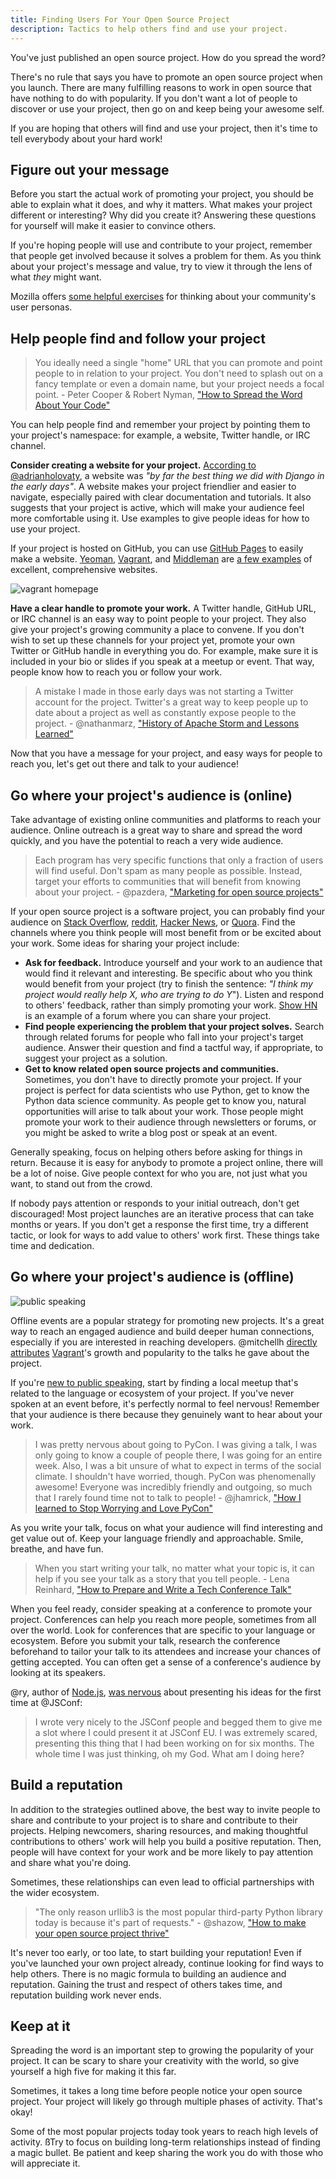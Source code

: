 ```yaml
---
title: Finding Users For Your Open Source Project
description: Tactics to help others find and use your project.
---
```


You've just published an open source project. How do you spread the word?

There's no rule that says you have to promote an open source project when you launch. There are many fulfilling reasons to work in open source that have nothing to do with popularity. If you don't want a lot of people to discover or use your project, then go on and keep being your awesome self.

If you are hoping that others will find and use your project, then it's time to tell everybody about your hard work!

## Figure out your message

Before you start the actual work of promoting your project, you should be able to explain what it does, and why it matters. What makes your project different or interesting? Why did you create it? Answering these questions for yourself will make it easier to convince others.

If you're hoping people will use and contribute to your project, remember that people get involved because it solves a problem for them. As you think about your project's message and value, try to view it through the lens of what _they_ might want.

Mozilla offers [some helpful exercises](http://mozillascience.github.io/working-open-workshop/personas_pathways/) for thinking about your community's user personas.

## Help people find and follow your project

> You ideally need a single "home" URL that you can promote and point people to in relation to your project. You don't need to splash out on a fancy template or even a domain name, but your project needs a focal point. - Peter Cooper & Robert Nyman, ["How to Spread the Word About Your Code"](https://hacks.mozilla.org/2013/05/how-to-spread-the-word-about-your-code/)

You can help people find and remember your project by pointing them to your project's namespace: for example, a website, Twitter handle, or IRC channel.

**Consider creating a website for your project.** [According to @adrianholovaty](https://news.ycombinator.com/item?id=7531689), a website was _"by far the best thing we did with Django in the early days"_. A website makes your project friendlier and easier to navigate, especially paired with clear documentation and tutorials. It also suggests that your project is active, which will make your audience feel more comfortable using it. Use examples to give people ideas for how to use your project.

If your project is hosted on GitHub, you can use [GitHub Pages](https://pages.github.com/) to easily make a website. [Yeoman](http://yeoman.io/), [Vagrant](https://www.vagrantup.com/), and [Middleman](https://middlemanapp.com/) are [a few examples](https://github.com/showcases/github-pages-examples) of excellent, comprehensive websites.

![vagrant homepage](/assets/images/marketing/vagrant_homepage.png)

**Have a clear handle to promote your work.** A Twitter handle, GitHub URL, or IRC channel is an easy way to point people to your project. They also give your project's growing community a place to convene. If you don't wish to set up these channels for your project yet, promote your own Twitter or GitHub handle in everything you do. For example, make sure it is included in your bio or slides if you speak at a meetup or event. That way, people know how to reach you or follow your work.

> A mistake I made in those early days was not starting a Twitter account for the project. Twitter's a great way to keep people up to date about a project as well as constantly expose people to the project. - @nathanmarz, ["History of Apache Storm and Lessons Learned"](http://nathanmarz.com/blog/history-of-apache-storm-and-lessons-learned.html)

Now that you have a message for your project, and easy ways for people to reach you, let's get out there and talk to your audience!

## Go where your project's audience is (online)

Take advantage of existing online communities and platforms to reach your audience. Online outreach is a great way to share and spread the word quickly, and you have the potential to reach a very wide audience.

> Each program has very specific functions that only a fraction of users will find useful. Don't spam as many people as possible. Instead, target your efforts to communities that will benefit from knowing about your project. - @pazdera, ["Marketing for open source projects"](http://radek.io/2015/09/28/marketing-for-open-source-projects-3/)

If your open source project is a software project, you can probably find your audience on [Stack Overflow](http://stackoverflow.com/), [reddit](http://www.reddit.com), [Hacker News](https://news.ycombinator.com/), or [Quora](https://www.quora.com/). Find the channels where you think people will most benefit from or be excited about your work. Some ideas for sharing your project include:

* **Ask for feedback.** Introduce yourself and your work to an audience that would find it relevant and interesting. Be specific about who you think would benefit from your project (try to finish the sentence: _"I think my project would really help X, who are trying to do Y_"). Listen and respond to others' feedback, rather than simply promoting your work. [Show HN](https://news.ycombinator.com/show) is an example of a forum where you can share your project.
* **Find people experiencing the problem that your project solves.** Search through related forums for people who fall into your project's target audience. Answer their question and find a tactful way, if appropriate, to suggest your project as a solution.
* **Get to know related open source projects and communities.** Sometimes, you don't have to directly promote your project. If your project is perfect for data scientists who use Python, get to know the Python data science community. As people get to know you, natural opportunities will arise to talk about your work. Those people might promote your work to their audience through newsletters or forums, or you might be asked to write a blog post or speak at an event.

Generally speaking, focus on helping others before asking for things in return. Because it is easy for anybody to promote a project online, there will be a lot of noise. Give people context for who you are, not just what you want, to stand out from the crowd.

If nobody pays attention or responds to your initial outreach, don't get discouraged! Most project launches are an iterative process that can take months or years. If you don't get a response the first time, try a different tactic, or look for ways to add value to others' work first. These things take time and dedication.

## Go where your project's audience is (offline)

![public speaking](/assets/images/marketing/public_speaking.png)

Offline events are a popular strategy for promoting new projects. It's a great way to reach an engaged audience and build deeper human connections, especially if you are interested in reaching developers. @mitchellh [directly attributes](https://github.com/swinton/codeconf/blob/master/the-hashicorp-formula-to-open-source.md) [Vagrant](https://github.com/mitchellh/vagrant)'s growth and popularity to the talks he gave about the project.

If you're [new to public speaking](http://speaking.io/), start by finding a local meetup that's related to the language or ecosystem of your project. If you've never spoken at an event before, it's perfectly normal to feel nervous! Remember that your audience is there because they genuinely want to hear about your work.

> I was pretty nervous about going to PyCon. I was giving a talk, I was only going to know a couple of people there, I was going for an entire week. Also, I was a bit unsure of what to expect in terms of the social climate. I shouldn't have worried, though. PyCon was phenomenally awesome! Everyone was incredibly friendly and outgoing, so much that I rarely found time not to talk to people! - @jhamrick, ["How I learned to Stop Worrying and Love PyCon"](http://www.jesshamrick.com/2014/04/18/how-i-learned-to-stop-worrying-and-love-pycon/)

As you write your talk, focus on what your audience will find interesting and get value out of. Keep your language friendly and approachable. Smile, breathe, and have fun.

> When you start writing your talk, no matter what your topic is, it can help if you see your talk as a story that you tell people. - Lena Reinhard, ["How to Prepare and Write a Tech Conference Talk"](http://wunder.schoenaberselten.com/2016/02/16/how-to-prepare-and-write-a-tech-conference-talk/)

When you feel ready, consider speaking at a conference to promote your project. Conferences can help you reach more people, sometimes from all over the world. Look for conferences that are specific to your language or ecosystem. Before you submit your talk, research the conference beforehand to tailor your talk to its attendees and increase your chances of getting accepted. You can often get a sense of a conference's audience by looking at its speakers.

@ry, author of [Node.js](https://github.com/nodejs), [was nervous](https://www.youtube.com/watch?v=SAc0vQCC6UQ&t=24m57s) about presenting his ideas for the first time at @JSConf:

> I wrote very nicely to the JSConf people and begged them to give me a slot where I could present it at JSConf EU. I was extremely scared, presenting this thing that I had been working on for six months. The whole time I was just thinking, oh my God. What am I doing here?

## Build a reputation

In addition to the strategies outlined above, the best way to invite people to share and contribute to your project is to share and contribute to their projects. Helping newcomers, sharing resources, and making thoughtful contributions to others' work will help you build a positive reputation. Then, people will have context for your work and be more likely to pay attention and share what you're doing.

Sometimes, these relationships can even lead to official partnerships with the wider ecosystem.

> "The only reason urllib3 is the most popular third-party Python library today is because it's part of requests." - @shazow, ["How to make your open source project thrive"](https://text.sourcegraph.com/how-to-make-your-open-source-project-thrive-with-andrey-petrov-6463b935c540#.mk31f8fgf)

It's never too early, or too late, to start building your reputation! Even if you've launched your own project already, continue looking for find ways to help others. There is no magic formula to building an audience and reputation. Gaining the trust and respect of others takes time, and reputation building work never ends.

## Keep at it

Spreading the word is an important step to growing the popularity of your project. It can be scary to share your creativity with the world, so give yourself a high five for making it this far.

Sometimes, it takes a long time before people notice your open source project. Your project will likely go through multiple phases of activity. That's okay!

Some of the most popular projects today took years to reach high levels of activity. ßTry to focus on building long-term relationships instead of finding a magic bullet. Be patient and keep sharing the work you do with those who will appreciate it.
